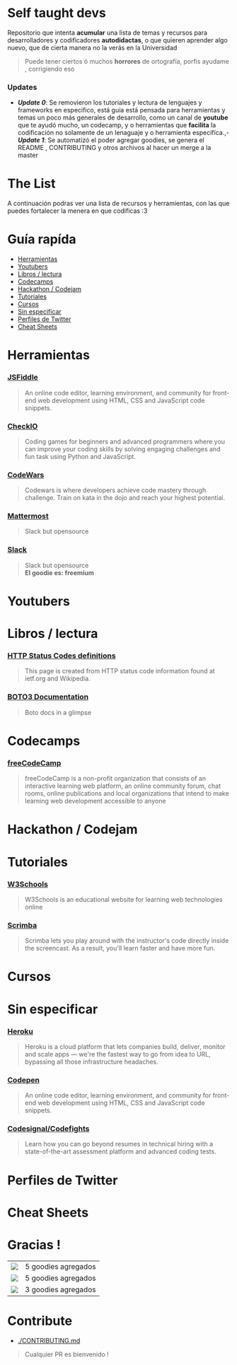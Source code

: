 # Self taught devs

Repositorio que intenta **acumular** una lista de temas y recursos para
desarrolladores y codificadores **autodidactas**, o que quieren aprender algo
nuevo, que de cierta manera no la verás en la Universidad

> Puede tener ciertos ó muchos **horrores** de ortografía, porfis ayudame , 
corrigiendo eso

### Updates

- **_Update 0_**: Se removieron los tutoriales y lectura de lenguajes y
frameworks en especifico, está guia está pensada para herramientas y temas un
poco más generales de desarrollo, como un canal de **youtube** que te ayudó
mucho, un codecamp, y o herramientas que **facilita** la codificación no
solamente de un lenaguaje y o herramienta especifíca.,- **_Update 1_**: Se automatizó el poder agregar goodies, se genera el README , CONTRIBUTING
y otros archivos al hacer un merge a la master

# The List

A continuación podras ver una lista de recursos y herramientas, con las que
puedes fortalecer la menera en que codificas :3

# Guía rapída

- [Herramientas](#herramientas)
- [Youtubers](#youtubers)
- [Libros / lectura](#libros--lectura)
- [Codecamps](#codecamps)
- [Hackathon / Codejam](#hackathon--codejam)
- [Tutoriales](#tutoriales)
- [Cursos](#cursos)
- [Sin especificar](#sin-especificar)
- [Perfiles de Twitter](#perfiles-de-twitter)
- [Cheat Sheets](#cheat-sheets)

# Herramientas 
### [JSFiddle](https://jsfiddle.net/) 
> An online code editor, learning environment, and community for front-end web
development using HTML, CSS and JavaScript code snippets.

### [CheckIO](https://checkio.org/) 
> Coding games for beginners and advanced programmers where you can improve your
coding skills by solving engaging challenges and fun task using Python and
JavaScript.

### [CodeWars](https://www.codewars.com/) 
> Codewars is where developers achieve code mastery through challenge. Train on
kata in the dojo and reach your highest potential.

### [Mattermost](https://mattermost.com/) 
> Slack but opensource

### [Slack](https://slack.com/) 
> Slack but opensource
<br/>**El goodie es: freemium**


# Youtubers 


# Libros / lectura 
### [HTTP Status Codes definitions](https://www.restapitutorial.com/httpstatuscodes.html) 
> This page is created from HTTP status code information found at ietf.org and
Wikipedia.

### [BOTO3 Documentation](https://boto3.amazonaws.com/v1/documentation/api/latest/index.html) 
> Boto docs in a glimpse


# Codecamps 
### [freeCodeCamp](https://www.freecodecamp.org/) 
> freeCodeCamp is a non-profit organization that consists of an interactive
learning web platform, an online community forum, chat rooms, online
publications and local organizations that intend to make learning web
development accessible to anyone


# Hackathon / Codejam 


# Tutoriales 
### [W3Schools](https://www.w3schools.com/) 
> W3Schools is an educational website for learning web technologies online

### [Scrimba](https://scrimba.com/) 
> Scrimba lets you play around with the instructor's code directly inside the
screencast. As a result, you'll learn faster and have more fun.


# Cursos 


# Sin especificar 
### [Heroku](https://www.heroku.com) 
> Heroku is a cloud platform that lets companies build, deliver, monitor and scale
apps — we're the fastest way to go from idea to URL, bypassing all those
infrastructure headaches.

### [Codepen](https://codepen.io/) 
> An online code editor, learning environment, and community for front-end web
development using HTML, CSS and JavaScript code snippets.

### [Codesignal/Codefights](https://app.codesignal.com/) 
> Learn how you can go beyond resumes in technical hiring with a state-of-the-art
assessment platform and advanced coding tests.


# Perfiles de Twitter 


# Cheat Sheets 


# Gracias ! 

<table>
  <tbody>
      <tr><td>
        <a href="https://github.com/d3portillo" title="@d3portillo"><img src="https://github.com/d3portillo.png?size=40"/></a>
        </td><td>5 goodies agregados</td></tr><tr><td>
        <a href="https://github.com/emrivero" title="@emrivero"><img src="https://github.com/emrivero.png?size=40"/></a>
        </td><td>5 goodies agregados</td></tr><tr><td>
        <a href="https://github.com/glopez97" title="@glopez97"><img src="https://github.com/glopez97.png?size=40"/></a>
        </td><td>3 goodies agregados</td></tr>
  </tbody>
</table>

# Contribute
- [./CONTRIBUTING.md](./CONTRIBUTING.md)

> Cualquier PR es bienvenido !